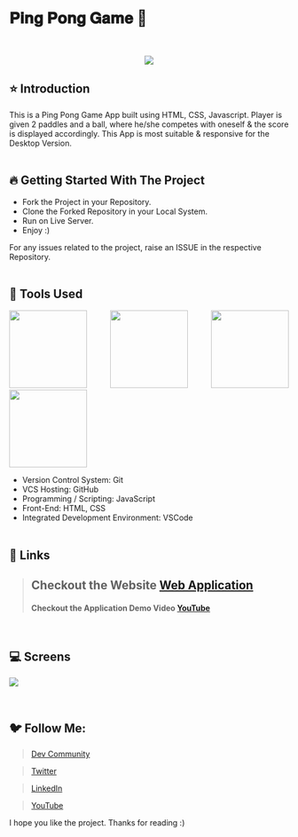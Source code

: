 # 𝐏𝐢𝐧𝐠 𝐏𝐨𝐧𝐠 𝐆𝐚𝐦𝐞 🚀

<br/>
<p align="center">
<img src="https://user-images.githubusercontent.com/76626529/150644068-6fb131e1-0fd4-4b0c-a18c-e82675a4e7c6.gif">
</p>

## ⭐ Introduction

This is a Ping Pong Game App built using HTML, CSS, Javascript. Player is given 2 paddles and a ball, where he/she competes with oneself & the score is displayed accordingly. This App is most suitable & responsive for the Desktop Version.
<br/>
<br/>

## 🔥 Getting Started With The Project

-  Fork the Project in your Repository.
-  Clone the Forked Repository in your Local System.
-  Run on Live Server.
-  Enjoy :)

For any issues related to the project, raise an ISSUE in the respective Repository.
<br/>
<br/>

## 🔨 Tools Used

<p align="justify">
<img height="140" width="140" src="https://www.w3.org/html/logo/downloads/HTML5_Logo_256.png">
<img height="140" width="140" src="https://logodix.com/logo/470309.png">
<img height="140" width="140" src="https://upload.wikimedia.org/wikipedia/commons/6/6a/JavaScript-logo.png">
<img height="140" width="140" src="https://code.visualstudio.com/assets/apple-touch-icon.png">
</p>

-  Version Control System: Git
-  VCS Hosting: GitHub
-  Programming / Scripting: JavaScript
-  Front-End: HTML, CSS
-  Integrated Development Environment: VSCode
   <br/>
   <br/>

## 🔗 Links

> ## Checkout the Website [Web Application](https://ayush-kanduri.github.io/Ping-Pong-Game-using-Javascript/)
>
> #### Checkout the Application Demo Video [YouTube](https://youtu.be/JvaYq11Zr1I)

 <br/>

## 💻 Screens

<p align="justify">
<img src="https://user-images.githubusercontent.com/76626529/150644068-6fb131e1-0fd4-4b0c-a18c-e82675a4e7c6.gif">
</p>
<br/>

## 🐦 Follow Me:

> [Dev Community](https://dev.to/ayushkanduri)

> [Twitter](https://twitter.com/ayush_codes)

> [LinkedIn](https://www.linkedin.com/in/ayushkanduri/)

> [YouTube](https://www.youtube.com/channel/UC6c1ajC_2jF7wQp7Y13t2bg)

I hope you like the project. Thanks for reading :)
